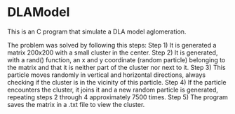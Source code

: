# DLAModel
This is an C program that simulate a DLA model aglomeration.

The problem was solved by following this steps:
	Step 1) It is generated a matrix 200x200 with a small cluster in the center.
	Step 2) It is generated, with a rand() function, an x and y coordinate (random particle) belonging to the matrix and that it is neither part of the cluster nor next to it.
	Step 3) This particle moves randomly in vertical and horizontal directions, always checking if the cluster is in the vicinity of this particle.
	Step 4) If the particle encounters the cluster, it joins it and a new random particle is generated, repeating steps 2 through 4 approximately 7500 times.
	Step 5) The program saves the matrix in a .txt file to view the cluster.
